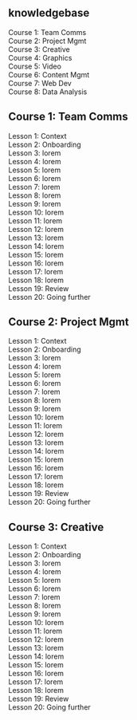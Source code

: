## knowledgebase

Course 1: Team Comms  
Course 2: Project Mgmt  
Course 3: Creative  
Course 4: Graphics  
Course 5: Video  
Course 6: Content Mgmt  
Course 7: Web Dev  
Course 8: Data Analysis  

## Course 1: Team Comms  
Lesson 1: Context  
Lesson 2: Onboarding  
Lesson 3: lorem  
Lesson 4: lorem  
Lesson 5: lorem  
Lesson 6: lorem  
Lesson 7: lorem  
Lesson 8: lorem  
Lesson 9: lorem  
Lesson 10: lorem  
Lesson 11: lorem  
Lesson 12: lorem  
Lesson 13: lorem  
Lesson 14: lorem  
Lesson 15: lorem  
Lesson 16: lorem   
Lesson 17: lorem   
Lesson 18: lorem   
Lesson 19: Review   
Lesson 20: Going further  

## Course 2: Project Mgmt  
Lesson 1: Context  
Lesson 2: Onboarding  
Lesson 3: lorem  
Lesson 4: lorem  
Lesson 5: lorem  
Lesson 6: lorem  
Lesson 7: lorem  
Lesson 8: lorem  
Lesson 9: lorem  
Lesson 10: lorem  
Lesson 11: lorem  
Lesson 12: lorem  
Lesson 13: lorem  
Lesson 14: lorem  
Lesson 15: lorem  
Lesson 16: lorem   
Lesson 17: lorem   
Lesson 18: lorem   
Lesson 19: Review   
Lesson 20: Going further

## Course 3: Creative  
Lesson 1: Context  
Lesson 2: Onboarding  
Lesson 3: lorem  
Lesson 4: lorem  
Lesson 5: lorem  
Lesson 6: lorem  
Lesson 7: lorem  
Lesson 8: lorem  
Lesson 9: lorem  
Lesson 10: lorem  
Lesson 11: lorem  
Lesson 12: lorem  
Lesson 13: lorem  
Lesson 14: lorem  
Lesson 15: lorem  
Lesson 16: lorem   
Lesson 17: lorem   
Lesson 18: lorem   
Lesson 19: Review   
Lesson 20: Going further
